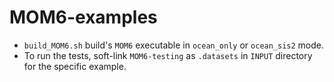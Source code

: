 # MOM6-examples

- `build_MOM6.sh` build's `MOM6` executable in `ocean_only` or `ocean_sis2` mode.
- To run the tests, soft-link `MOM6-testing` as `.datasets` in `INPUT` directory for the specific
example.

